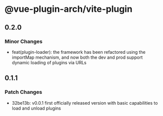 # @vue-plugin-arch/vite-plugin

## 0.2.0

### Minor Changes

- feat(plugin-loader): the framework has been refactored using the importMap mechanism, and now both the dev and prod support dynamic loading of plugins via URLs

## 0.1.1

### Patch Changes

- 32be13b: v0.0.1 first officially released version with basic capabilities to load and unload plugins
